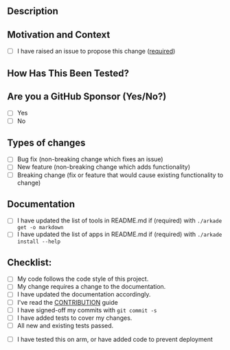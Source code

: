 <!--- Provide a general summary of your changes in the Title above -->

## Description
<!--- Describe your changes in detail -->

## Motivation and Context
<!--- Why is this change required? What problem does it solve? -->
<!--- If it fixes an open issue, please link to the issue here. -->
- [ ] I have raised an issue to propose this change ([required](https://github.com/openfaas/faas/blob/master/CONTRIBUTING.md))


## How Has This Been Tested?
<!--- Please describe in detail how you tested your changes. -->
<!--- Include details of your testing environment, and the tests you ran to -->
<!--- see how your change affects other areas of the code, etc. -->

## Are you a GitHub Sponsor (Yes/No?)

<!--- Check at https://github.com/sponsors/alexellis         -->
<!--- Sponsors get priority because they support the project -->

- [ ] Yes
- [ ] No

## Types of changes
<!--- What types of changes does your code introduce? Put an `x` in all the boxes that apply: -->
- [ ] Bug fix (non-breaking change which fixes an issue)
- [ ] New feature (non-breaking change which adds functionality)
- [ ] Breaking change (fix or feature that would cause existing functionality to change)

## Documentation

- [ ] I have updated the list of tools in README.md if (required) with `./arkade get -o markdown`
- [ ] I have updated the list of apps in README.md if (required) with `./arkade install --help`

## Checklist:
<!--- Go over all the following points, and put an `x` in all the boxes that apply. -->
<!--- If you're unsure about any of these, don't hesitate to ask. We're here to help! -->
- [ ] My code follows the code style of this project.
- [ ] My change requires a change to the documentation.
- [ ] I have updated the documentation accordingly.
- [ ] I've read the [CONTRIBUTION](https://github.com/openfaas/faas/blob/master/CONTRIBUTING.md) guide
- [ ] I have signed-off my commits with `git commit -s`
- [ ] I have added tests to cover my changes.
- [ ] All new and existing tests passed.

<!--- In case it is a new application -->
- [ ] I have tested this on arm, or have added code to prevent deployment
